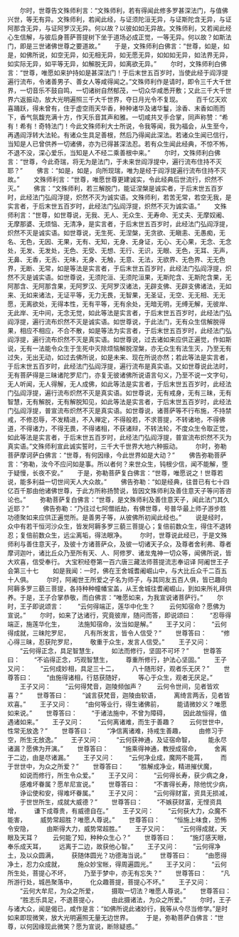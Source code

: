 <!-- { "loadSidebar": true } -->
　　尔时，世尊告文殊师利言：“文殊师利，若有得闻此修多罗甚深法门，与值佛兴世，等无有异。文殊师利，若闻此经，与证须陀洹无异，与证斯陀含无异，与证阿那含无异，与证阿罗汉无异。何以故？以彼如如无异故。文殊师利，又若闻此经心生信解，与彼后身菩萨菩提树下坐于道场必成正觉，一等无异。何以故？如斯法门，即是三世诸佛世尊之要道故。”
　　于是，文殊师利白佛言：“世尊，如是，如是，如佛所说，如空无异，如无相无异，如无愿无异，如如如无异，如法界无异，如实际无异，如平等无异，如解脱无异，如离欲无异。”
　　尔时，文殊师利白佛言：“世尊，唯愿如来护持如是甚深法门！于后末世五百岁时，当使此经于阎浮提遍行流布，令诸善男子、善女人等咸得闻之。”文殊师利作是请时，即令三千大千世界，一切音乐不鼓自鸣，一切诸树自然郁茂，一切众华咸悉开敷；又此三千大千世界六返振动，放大光明遍照三千大千世界，夺日月光令不复现。
　　百千亿天欢喜踊跃，得未曾有，住于虚空雨天华香，种种诸华及诸华鬘，涂香、末香如雨而下，香气氛馥充满十方，作天乐音其声和雅。一切咸共叉手合掌，同声称赞：“希有！希有！奇特法门！今此文殊师利大士所说，令我等闻，我为福会，从生至今，再遇阎浮转大法轮。有诸众生具足善根，然后乃得闻此深法。若诸众生闻已信行，当知是人已曾供养一切诸佛，亦为已得甚深法忍。若有众生闻此经典，不惊不怖，不退不没，深心爱乐，当知是人不经二乘善根中来。”
　　尔时，文殊师利白佛言：“世尊，今此奇瑞，将无为是法门，于未来世阎浮提中，遍行流布住持不灭耶？”
　　佛言：“如是，如是，向所现瑞，唯为是经于阎浮提遍行流布住持不灭故。”
　　文殊师利言：“世尊，唯愿世尊更建诚实，令此经典后世流行，炽然不灭。”
　　佛言：“文殊师利，若三解脱门，能证涅槃是诚实者，于后末世五百岁时，此经法门弘阎浮提，炽然不灭为诚实语。文殊师利，若苦无常，若空无我，是实言者，于后末世五百岁时，此经法门弘阎浮提，炽然不灭为诚实语。”
　　文殊师利言：“世尊，如世尊说，无我、无人、无众生、无寿命、无丈夫、无摩奴阇、无摩那婆、无烦恼、无清净，是实言者，于后末世五百岁时，此经法门弘阎浮提，炽然不灭是诚实语。如世尊说，无生死、无涅槃，无贪欲、无瞋恚、无愚痴，无名、无色，无因、无果，无有、无知，无身、无身证，无心、无心果，无念、无念处，无发、无发处，无色、无受、无想、无行、无识，无眼、无色，无耳、无声，无鼻、无香，无舌、无味，无身、无触，无意、无法，无欲界、无色界、无无色界，无断、无常，如是等法是实言者，于后末世五百岁时，此经法门弘阎浮提，炽然不灭是诚实语。如世尊说，无须陀洹、无须陀洹果，无斯陀含、无斯陀含果，无阿那含、无阿那含果，无阿罗汉、无阿罗汉诸法，无辟支佛、无辟支佛诸法，无如来、无如来诸法，无证平等，无力无畏，无智果，无圣证，无空、无无相、无无愿，无离欲处，无得本性，无有平等，无有余处，无暗无明，无缚无解，无彼岸、无此岸、无中间，无念无觉，如此等法是实言者，于后末世五百岁时，此经法门弘阎浮提，遍行流布炽然不灭是诚实语。如世尊说，于此法门，无有众生信解脱得果，相应不相应，不合不散，如是等法为实言者，于后末世五百岁时，此经法门弘阎浮提，遍行流布炽然不灭是真实语。如世尊说，过去诸如来应供正遍觉，作如斯说，无有一法能令众生于生死中灭除烦恼解脱涅槃，亦无众生有法生灭，乃至无有过失，无出无动，如过去佛所说，如是未来、现在所说亦然；若此等法是实言者，于后末世五百岁时，此经法门弘阎浮提，遍行流布是真实语。又如世尊说此法时，无有菩萨得是三昧诸陀罗尼门，亦复无彼诸佛所说语言句义，乃至不说一文字句，无人听闻，无人得解，无人成佛，如此等法是实言者，于后末世五百岁时，此经法门弘阎浮提，遍行流布炽然不灭是真实语。如世尊说，无有戒身，无有三昧，无有智慧，无有解脱，无有解脱知见，如此等法是实言者，于后末世五百岁时，此经法门弘阎浮提，普宣流布炽然不灭是真实语。如世尊说，诸菩萨等不行布施，不持禁戒，不修忍辱，不发精进，不入禅定，不得般若，不求菩提，不转诸地，不得佛道，不得诸力，不得无畏，不得诸相，不获诸辩，不转法轮，不度众生令取正觉，如此等法是实言者，于后末世五百岁时，此经法门弘阎浮提，普宣流布炽然不灭为真实语。”文殊师利宣此诚实誓时，三千大千世界大地六种振动。
　　尔时，弥勒菩萨摩诃萨白佛言：“世尊，有何因缘，今此世界如是大动？”
　　佛告弥勒菩萨言：“弥勒，汝今不应问如是事。所以者何？来世众生，钝根少信，闻不能解，堕于疑慢，长夜不安。”
　　于是，弥勒菩萨复白佛言：“世尊，唯愿说之！世尊若说，能多利益一切世间天人大众故。”
　　佛告弥勒：“如是经典，往昔已有七十四亿百千那由他诸佛世尊，于此方所称扬赞说，皆因文殊师利及善住意天子等问答咨论也。”
　　弥勒菩萨复白佛言：“世尊，是文殊师利及善住意天子，闻此法门其久近耶？”
　　佛告弥勒：“乃往过七阿僧祇劫，有佛世尊，号普华最上师子游步胜功德聚如来应供正遍觉所。是善男子等，从彼佛所初闻此经也。”
　　说是经时，众中有若干恒河沙众生，皆发阿耨多罗三藐三菩提心；复倍前数众生，得住不退转忍；复倍前数众生，远尘离垢，得法眼净。
　　尔时，世尊说此经已，于是文殊师利与善住意天子，及彼十方诸菩萨众，及彼一切诸天子众，及尊者舍利弗、尊者摩诃迦叶，诸比丘众乃至所有天、人、阿修罗、诸龙鬼神一切众等，闻佛所说，皆大欢喜，信受奉行。
大宝积经卷第一百六唐三藏法师菩提流志奉诏译
阿阇世王子会第三十七
　　如是我闻：一时，佛在王舍城耆阇崛山中，与大比丘众千二百五十人俱。
　　尔时，阿阇世王所爱之子名为师子，与其同友五百人俱，皆已趣向阿耨多罗三藐三菩提，各持种种幢幡宝盖，从王舍城往耆阇崛山，到如来所礼拜供养。于是，王子合掌恭敬，而白佛言：“唯愿如来，为我宣说诸菩萨行。”
　　尔时，王子即说颂言：
　　“云何得端正，莲华中化生？
　　云何知宿命？愿佛为宣说。”
　　尔时，如来了达诸行，究竟彼岸，随问而答，即说颂曰：
　　“忍辱得端正，施莲华化生，
　　法施知宿命，汝当如是解。”
　　王子又问：
　　“云何得成就，三昧陀罗尼，
　　凡有所发言，皆令人信受？”
　　世尊答曰：
　　“修心得三昧，忍获陀罗尼，
　　敬重于众生，发言人信受。”
　　王子又问：
　　“云何得正念，具足智慧生，
　　如法而修行，坚固不可坏？”
　　世尊答曰：
　　“不谄得正念，巧观智慧生，
　　尊重所修行，护法心坚固。”
　　王子又问：
　　“云何成妙相，具足三十二，
　　八十随形好，观者乐无厌？”
　　世尊答曰：
　　“由施得诸相，行慈获随好，
　　等心于众生，观者无厌足。”
　　王子又问：
　　“云何得梵音，迦陵频伽声？
　　云何令世间，见者皆欢喜？”
　　世尊答曰：
　　“诚言获梵音，迦陵由软语，
　　离绮言两舌，见者皆欢喜。”
　　王子又问：
　　“由何等业行，得生诸佛前，
　　能请微妙义？唯愿如来说。”
　　世尊答曰：
　　“于诸法施中，不曾为障碍，
　　因此故恒得，值遇诸如来。”
　　王子又问：
　　“云何离诸难，而生于善趣？
　　云何世世中，性常无放逸？”
　　世尊答曰：
　　“净信离诸难，持戒生善趣，
　　由修习于空，所生无放逸。”
　　王子又问：
　　“云何获神通，及证宿命智，
　　能永尽诸漏？愿佛为开演。”
　　世尊答曰：
　　“施乘得神通，教授成宿命，
　　舍离于二边，由是尽诸漏。”
　　王子又问：
　　“云何净业成，魔网不能罥，
　　而于世世中，为众之所爱？”
　　世尊答曰：
　　“胜解成净业，精进摧伏魔，
　　如说而修行，所生令众爱。”
　　王子又问：
　　“云何得长寿，获少病之身，
　　感难坏眷属？愿牟尼宣说。”
　　世尊答曰：
　　“不害得长寿，除他忧少病，
　　诤讼使和安，得难坏眷属。”
　　王子又问：
　　“云何得财富，资具无损减，
　　于世世所生，成就大威德？”
　　世尊答曰：
　　“不嫉获财富，无悭资具增，
　　谦下成尊贵，有威德自在。”
　　王子又问：
　　“云何获大力，众魔不能害，
　　威势常超胜？唯愿人尊说。”
　　世尊答曰：
　　“恒施上味食，恐怖令安隐，
　　由斯得大力，威势常超胜。”
　　王子又问：
　　“云何得成就，天眼及天耳？
　　云何能了知，种种众生心？”
　　世尊答曰：
　　“施灯感天眼，奉乐成天耳，
　　远离于二边，故获他心智。”
　　王子又问：
　　“云何得净土，及以众圆满，
　　获随体圆光？功德海当说。”
　　世尊答曰：
　　“由愿得净土，忍力众成就，
　　施众妙宝帐，得周遍圆光。”
　　王子又问：
　　“云何所生处，菩提心不坏，
　　乃至于梦中，亦无有忘失？”
　　世尊答曰：
　　“凡所游行处，城邑聚落中，
　　化众趣菩提，菩提心不坏。”
　　王子又问：
　　“云何大牟尼，为众之所爱，
　　摄取一切法？唯愿人尊说。”
　　世尊答曰：
　　“胜志乐具足，不退菩提心，
　　由此摄诸法，为众之所爱。”
　　尔时，王子与诸大众，闻是偈已，咸作是言：“如佛所说此诸妙行，我等从今尽当修学。”是时如来即现微笑，放大光明遍照无量无边世界。
　　于是，弥勒菩萨白佛言：“世尊，以何因缘现此微笑？愿为宣说，断除疑惑。”
